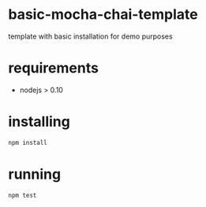 # basic-mocha-chai-template
template with basic installation for demo purposes

# requirements
- nodejs > 0.10

# installing
```bash
npm install
```

# running
```bash
npm test
```
